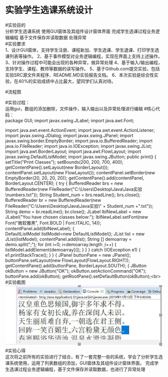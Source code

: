 实验学生选课系统设计
========
#实验目的
<br>分析学生选课系统
使用GUI窗体及其组件设计窗体界面
完成学生选课过程业务逻辑编程
基于文件保存并读取数据
处理异常<br>
#实验要求
<br>
1、设计GUI窗体，支持学生注册、课程新加、学生选课、学生退课、打印学生选课列表等操作。
2、基于事件模型对业务逻辑编程，实现在界面上支持上述操作。
3、针对操作过程中可能会出现的各种异常，做异常处理
4、基于输入/输出编程，支持学生、课程、教师等数据的读写操作。
5、基于Github.com提交实验，包括实验SRC源文件夹程序、README.MD实验报告文档。
6、本次实验是综合性实验，在40%的实验成绩中占比最大，望同学们认真对待。
<br>

#流程图

#实验过程：
<br> 运用gui，数组的添加删除，文件操作，输入输出以及异常处理进行编辑
#核心代码：
<br>package GUI;
import javax.swing.JLabel;
import java.awt.Font;

import java.awt.event.ActionEvent;
import java.awt.event.ActionListener;
import javax.swing.JDialog;
import javax.swing.JPanel;
import javax.swing.border.EmptyBorder;
import java.io.BufferedReader;
import java.io.FileReader;
import java.io.IOException;
import javax.swing.JList;
import java.awt.BorderLayout;
import java.awt.FlowLayout;
import javax.swing.DefaultListModel;
import javax.swing.JButton;
	public print() {
		setTitle("Print Classes");
		setBounds(200, 200, 700, 400);
		getContentPane().setLayout(new BorderLayout());
		contentPanel.setLayout(new FlowLayout());
		contentPanel.setBorder(new EmptyBorder(20, 20, 20, 20));
		getContentPane().add(contentPanel, BorderLayout.CENTER);
		{   	try {
			BufferedReader brs = new BufferedReader(new FileReader("C:\\Users\\Desktop\\Java\\Java实验\\numbers.txt"));
            String Student_num = brs.readLine();
            brs.close();
	        BufferedReader br = new BufferedReader(new FileReader("C:\\Users\\Desktop\\Java\\Java实验\\" + Student_num +".txt"));
	        String demo = br.readLine();
       	    br.close();
	        JLabel lblNewLabel = new JLabel("You have chosen classes below:");
			lblNewLabel.setFont(new Font("微软雅黑", Font.BOLD | Font.ITALIC, 14));
			contentPanel.add(lblNewLabel);
	        {   
	        	DefaultListModel listModel=new DefaultListModel(); 
	        	JList list = new JList(listModel);
	        	contentPanel.add(list);
	             String [] demoarray = demo.split(";");
	             for (int i=0; i<demoarray.length ;i++) {
	         		listModel.addElement(demoarray[i]);
	             }
	        }
	    } catch (IOException e1) {
	        e1.printStackTrace();
	    }
		}
		{
			JPanel buttonPane = new JPanel();
			buttonPane.setLayout(new FlowLayout(FlowLayout.RIGHT));
			getContentPane().add(buttonPane, BorderLayout.SOUTH);
			{
				JButton okButton = new JButton("OK");
				okButton.setActionCommand("OK");
				buttonPane.add(okButton);
				getRootPane().setDefaultButton(okButton);\<br>
#实验截图
![image](https://github.com/300tty/java/blob/master/%E6%8D%95%E8%8E%B7234245.jpg)\
#实验心得
<br>这次将之前所有的实验进行了结合，有了一套完整一些的系统，学会了分析学生选课系统使用，运用了列表数组的添加，GUI窗体及其组件设计窗体界面，
完成学生选课过程业务逻辑编程，基于文件保存并读取数据，也进行了异常处理
<br>
